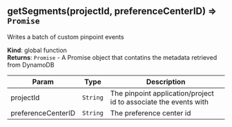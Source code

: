 <a name="getSegments"></a>

## getSegments(projectId, preferenceCenterID) ⇒ <code>Promise</code>
Writes a batch of custom pinpoint events

**Kind**: global function  
**Returns**: <code>Promise</code> - A Promise object that contatins the metadata retrieved from DynamoDB  

| Param | Type | Description |
| --- | --- | --- |
| projectId | <code>String</code> | The pinpoint application/project id to associate the events with |
| preferenceCenterID | <code>String</code> | The preference center id |

